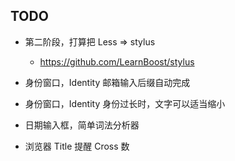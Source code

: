 TODO
----

* 第二阶段，打算把 Less => stylus
  - https://github.com/LearnBoost/stylus

* 身份窗口，Identity  邮箱输入后缀自动完成

* 身份窗口，Identity 身份过长时，文字可以适当缩小

* 日期输入框，简单词法分析器

* 浏览器 Title 提醒 Cross 数
